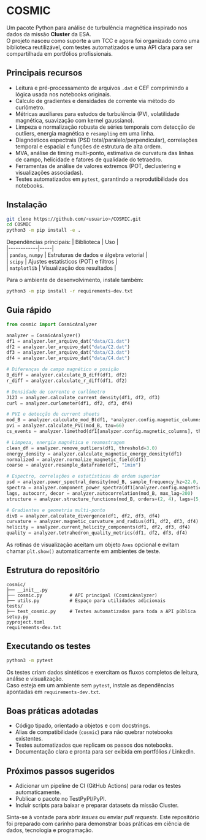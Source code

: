 # COSMIC

Um pacote Python para análise de turbulência magnética inspirado nos dados da missão **Cluster** da ESA.  
O projeto nasceu como suporte a um TCC e agora foi organizado como uma biblioteca reutilizável, com testes automatizados e uma API clara para ser compartilhada em portfólios profissionais.

## Principais recursos
- Leitura e pré-processamento de arquivos `.dat` e CEF comprimindo a lógica usada nos notebooks originais.
- Cálculo de gradientes e densidades de corrente via método do curlômetro.
- Métricas auxiliares para estudos de turbulência (PVI, volatilidade magnética, suavização com kernel gaussiano).
- Limpeza e normalização robusta de séries temporais com detecção de outliers, energia magnética e `resampling` em uma linha.
- Diagnósticos espectrais (PSD total/paralelo/perpendicular), correlações temporal e espacial e funções de estrutura de alta ordem.
- MVA, análise de timing multi-ponto, estimativa de curvatura das linhas de campo, helicidade e fatores de qualidade do tetraedro.
- Ferramentas de análise de valores extremos (POT, declustering e visualizações associadas).
- Testes automatizados em `pytest`, garantindo a reprodutibilidade dos notebooks.

## Instalação
```bash
git clone https://github.com/<usuario>/COSMIC.git
cd COSMIC
python3 -m pip install -e .
```

Dependências principais:
| Biblioteca | Uso |  
|------------|-----|  
| `pandas`, `numpy` | Estruturas de dados e álgebra vetorial |  
| `scipy` | Ajustes estatísticos (POT) e filtros |  
| `matplotlib` | Visualização dos resultados |  

Para o ambiente de desenvolvimento, instale também:
```bash
python3 -m pip install -r requirements-dev.txt
```

## Guia rápido
```python
from cosmic import CosmicAnalyzer

analyzer = CosmicAnalyzer()
df1 = analyzer.ler_arquivo_dat("data/C1.dat")
df2 = analyzer.ler_arquivo_dat("data/C2.dat")
df3 = analyzer.ler_arquivo_dat("data/C3.dat")
df4 = analyzer.ler_arquivo_dat("data/C4.dat")

# Diferenças de campo magnético e posição
B_diff = analyzer.calculate_B_diff(df1, df2)
r_diff = analyzer.calculate_r_diff(df1, df2)

# Densidade de corrente e curlômetro
J123 = analyzer.calculate_current_density(df1, df2, df3)
curl = analyzer.curlometer(df1, df2, df3, df4)

# PVI e detecção de current sheets
mod_B = analyzer.calculate_mod_B(df1, *analyzer.config.magnetic_columns)
pvi = analyzer.calculate_PVI(mod_B, tau=66)
cs_events = analyzer.limethod(df1[analyzer.config.magnetic_columns], theta_c=45.0, tau_sec=5.0)

# Limpeza, energia magnética e reamostragem
clean_df = analyzer.remove_outliers(df1, threshold=3.0)
energy_density = analyzer.calculate_magnetic_energy_density(df1)
normalized = analyzer.normalize_magnetic_field(df1)
coarse = analyzer.resample_dataframe(df1, "1min")

# Espectro, correlações e estatísticas de ordem superior
psd = analyzer.power_spectral_density(mod_B, sample_frequency_hz=22.0, slope_range=(0.1, 1.0))
spectra = analyzer.component_power_spectra(df1[analyzer.config.magnetic_columns], sample_frequency_hz=22.0)
lags, autocorr, decor = analyzer.autocorrelation(mod_B, max_lag=200)
structure = analyzer.structure_functions(mod_B, orders=(2, 4), lags=(5, 20, 50))

# Gradientes e geometria multi-ponto
divB = analyzer.calculate_divergence(df1, df2, df3, df4)
curvature = analyzer.magnetic_curvature_and_radius(df1, df2, df3, df4)
helicity = analyzer.current_helicity_components(df1, df2, df3, df4)
quality = analyzer.tetrahedron_quality_metrics(df1, df2, df3, df4)
```

As rotinas de visualização aceitam um objeto `Axes` opcional e evitam chamar `plt.show()` automaticamente em ambientes de teste.

## Estrutura do repositório
```
cosmic/
├── __init__.py
├── cosmic.py          # API principal (CosmicAnalyzer)
├── utils.py           # Espaço para utilidades adicionais
tests/
├── test_cosmic.py     # Testes automatizados para toda a API pública
setup.py
pyproject.toml
requirements-dev.txt
```

## Executando os testes
```bash
python3 -m pytest
```
Os testes criam dados sintéticos e exercitam os fluxos completos de leitura, análise e visualização.  
Caso esteja em um ambiente sem `pytest`, instale as dependências apontadas em `requirements-dev.txt`.

## Boas práticas adotadas
- Código tipado, orientado a objetos e com docstrings.
- Alias de compatibilidade (`cosmic`) para não quebrar notebooks existentes.
- Testes automatizados que replicam os passos dos notebooks.
- Documentação clara e pronta para ser exibida em portfólios / LinkedIn.

## Próximos passos sugeridos
- Adicionar um pipeline de CI (GitHub Actions) para rodar os testes automaticamente.
- Publicar o pacote no TestPyPI/PyPI.
- Incluir scripts para baixar e preparar datasets da missão Cluster.

Sinta-se à vontade para abrir *issues* ou enviar *pull requests*. Este repositório foi preparado com carinho para demonstrar boas práticas em ciência de dados, tecnologia e programação.

